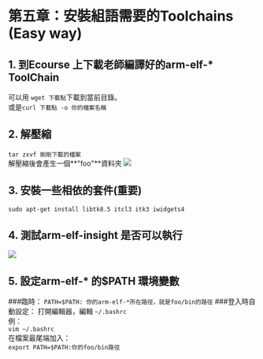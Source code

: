 # 第五章：安裝組語需要的Toolchains (Easy way)
## 1. 到Ecourse 上下載老師編譯好的arm-elf-* ToolChain
可以用 ```wget 下載點```下載到當前目錄。<br/>
或是```curl 下載點 -o 你的檔案名稱```
## 2. 解壓縮
```tar zxvf 剛剛下載的檔案 ```<br/>解壓縮後會產生一個**"foo"**資料夾
![](28.PNG)
## 3. 安裝一些相依的套件(重要)
```sudo apt-get install libtk8.5 itcl3 itk3 iwidgets4```
## 4. 測試arm-elf-insight 是否可以執行
![](29.PNG)
## 5. 設定arm-elf-* 的$PATH 環境變數
###臨時：
```PATH=$PATH: 你的arm-elf-*所在路徑，就是foo/bin的路徑```
###登入時自動設定：
打開編輯器，編輯 ```~/.bashrc```
<br/>例：<br/>
```vim ~/.bashrc```<br/>
在檔案最尾端加入：<br/>
```export PATH=$PATH:你的foo/bin路徑```